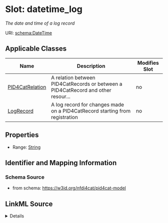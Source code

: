 # Slot: datetime_log


_The date and time of a log record_



URI: [schema:DateTime](http://schema.org/DateTime)



<!-- no inheritance hierarchy -->




## Applicable Classes

| Name | Description | Modifies Slot |
| --- | --- | --- |
[PID4CatRelation](PID4CatRelation.md) | A relation between PID4CatRecords or between a PID4CatRecord and other resour... |  no  |
[LogRecord](LogRecord.md) | A log record for changes made on a PID4CatRecord starting from registration |  no  |







## Properties

* Range: [String](String.md)





## Identifier and Mapping Information







### Schema Source


* from schema: https://w3id.org/nfdi4cat/pid4cat-model




## LinkML Source

<details>
```yaml
name: datetime_log
description: The date and time of a log record
from_schema: https://w3id.org/nfdi4cat/pid4cat-model
rank: 1000
slot_uri: schema:DateTime
alias: datetime_log
domain_of:
- PID4CatRelation
- LogRecord
range: string

```
</details>